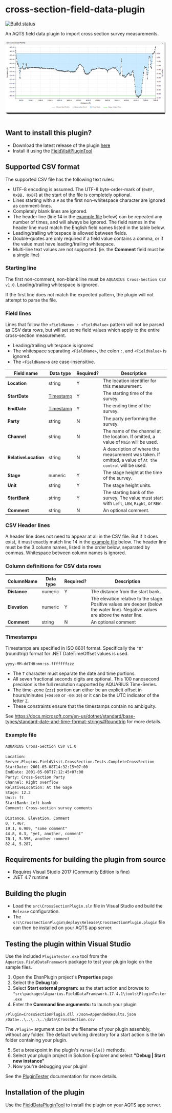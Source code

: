 # cross-section-field-data-plugin

[![Build status](https://ci.appveyor.com/api/projects/status/rplg2foqo77g2kih/branch/master?svg=true)](https://ci.appveyor.com/project/SystemsAdministrator/cross-section-field-data-plugin/branch/master)

An AQTS field data plugin to import cross section survey measurements.

![Cross Section Survey](images/CrossSectionDiagram.png)

## Want to install this plugin?

- Download the latest release of the plugin [here](../../releases/latest)
- Install it using the [FieldVisitPluginTool](https://github.com/AquaticInformatics/aquarius-field-data-framework/tree/master/src/FieldDataPluginTool)

## Supported CSV format

The supported CSV file has the following text rules:
- UTF-8 encoding is assumed. The UTF-8 byte-order-mark of (`0xEF, 0xBB, 0xBF`) at the start of the file is completely optional.
- Lines starting with a `#` as the first non-whitespace character are ignored as comment-lines.
- Completely blank lines are ignored.
- The header line (line 14 in the [example file](#example-file) below) can be repeated any number of times, and will always be ignored. The field names in the header line must match the English field names listed in the table below.
- Leading/trailing whitespace is allowed between fields.
- Double-quotes are only required if a field value contains a comma, or if the value must have leading/trailing whitespace.
- Multi-line text values are not supported. (ie. the **Comment** field must be a single line)

### Starting line

The first non-comment, non-blank line must be `AQUARIUS Cross-Section CSV v1.0`. Leading/trailing whitespace is ignored.

If the first line does not match the expected pattern, the plugin will not attempt to parse the file.

### Field lines

Lines that follow the `<FieldName> : <FieldValue>` pattern will not be parsed as CSV data rows, but will set some field values which apply to the entire cross-section measurement.

- Leading/trailing whitespace is ignored
- The whitespace separating `<FieldName>`, the colon `:`, and `<FieldValue>` is ignored.
- The `<FieldName>`s are case-insensitive.

| Field name | Data type | Required? | Description |
| --- | --- | --- | --- |
| **Location** | string | Y | The location identifier for this measurement. |
| **StartDate** | [Timestamp](#timestamps) | Y | The starting time of the survey. |
| **EndDate** | [Timestamp](#timestamps) | Y | The ending time of the survey. |
| **Party** | string | N | The party performing the survey. |
| **Channel** | string | N | The name of the channel at the location. If omitted, a value of `Main` will be used. |
| **RelativeLocation** | string | N | A description of where the measurement was taken. If omitted, a value of `At the control` will be used. |
| **Stage** | numeric | Y | The stage height at the time of the survey.  |
| **Unit** | string | Y | The stage height units. |
| **StartBank** | string | Y | The starting bank of the survey, The value must start with `Left`, `LEW`, `Right`, or `REW`. |
| **Comment** | string | N | An optional comment. |

### CSV Header lines

A header line does not need to appear at all in the CSV file.
But if it does exist, it must exactly match line 14 in the [example file](#example-file) below.
The header line must be the 3 column names, listed in the order below, separated by commas. Whitespace between column names is ignored.

### Column definitions for CSV data rows

| ColumnName | Data type | Required? | Description |
| --- | --- | --- | --- |
| **Distance** | numeric | Y | The distance from the start bank. |
| **Elevation** | numeric | Y | The elevation relative to the stage. Positive values are deeper (below the water line). Negative values are above the water line. |
| **Comment** | string | N | An optional comment |

### Timestamps

Timestamps are specified in ISO 8601 format. Specifically the `"O"` (roundtrip) format for .NET DateTimeOffset values is used.

`yyyy-MM-ddTHH:mm:ss.fffffffzzz`

- The `T` character must separate the date and time portions.
- All seven fractional seconds digits are optional. This 100 nanosecond precision is the full resolution supported by AQUARIUS Time-Series.
- The time-zone (`zzz`) portion can either be an explicit offset in hours/minutes (`+04:00` or `-00:30`) or it can be the UTC indicator of the letter `Z`.
- These constraints ensure that the timestamps contain no ambiguity.

See https://docs.microsoft.com/en-us/dotnet/standard/base-types/standard-date-and-time-format-strings#Roundtrip for more details.

### Example file

```
AQUARIUS Cross-Section CSV v1.0
 
Location: Server.Plugins.FieldVisit.CrossSection.Tests.CompleteCrossSection
StartDate: 2001-05-08T14:32:15+07:00
EndDate: 2001-05-08T17:12:45+07:00
Party: Cross-Section Party
Channel: Right overflow
RelativeLocation: At the Gage
Stage: 12.2
Unit: ft
StartBank: Left bank
Comment: Cross-section survey comments
 
Distance, Elevation, Comment
0, 7.467,
19.1, 6.909, "some comment"
44.8, 6.3, "yet, another, comment"
70.1, 5.356, another comment
82.4, 5.287,
```

## Requirements for building the plugin from source

- Requires Visual Studio 2017 (Community Edition is fine)
- .NET 4.7 runtime

## Building the plugin

- Load the `src\CrossSectionPlugin.sln` file in Visual Studio and build the `Release` configuration.
- The `src\CrossSectionPlugin\deploy\Release\CrossSectionPlugin.plugin` file can then be installed on your AQTS app server.

## Testing the plugin within Visual Studio

Use the included `PluginTester.exe` tool from the `Aquarius.FieldDataFramework` package to test your plugin logic on the sample files.

1. Open the EhsnPlugin project's **Properties** page
2. Select the **Debug** tab
3. Select **Start external program:** as the start action and browse to `"src\packages\Aquarius.FieldDataFramework.17.4.1\tools\PluginTester.exe`
4. Enter the **Command line arguments:** to launch your plugin

```
/Plugin=CrossSectionPlugin.dll /Json=AppendedResults.json /Data=..\..\..\..\data\CrossSection.csv
```

The `/Plugin=` argument can be the filename of your plugin assembly, without any folder. The default working directory for a start action is the bin folder containing your plugin.

5. Set a breakpoint in the plugin's `ParseFile()` methods.
6. Select your plugin project in Solution Explorer and select **"Debug | Start new instance"**
7. Now you're debugging your plugin!

See the [PluginTester](https://github.com/AquaticInformatics/aquarius-field-data-framework/tree/master/src/PluginTester) documentation for more details.

## Installation of the plugin

Use the [FieldDataPluginTool](https://github.com/AquaticInformatics/aquarius-field-data-framework/tree/master/src/FieldDataPluginTool) to install the plugin on your AQTS app server.
